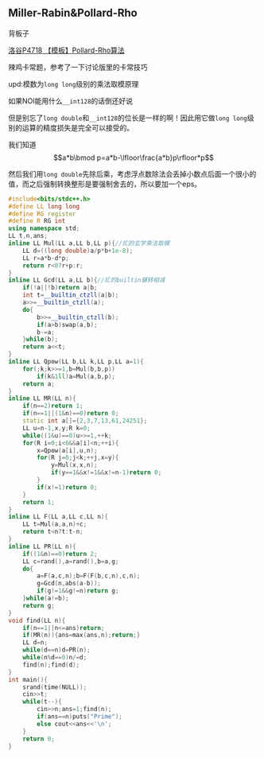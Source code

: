 ## Miller-Rabin&Pollard-Rho

背板子

[洛谷P4718 【模板】Pollard-Rho算法](https://www.luogu.org/problemnew/show/P4718)

辣鸡卡常题，参考了一下讨论版里的卡常技巧

upd:模数为`long long`级别的乘法取模原理

如果NOI能用什么`__int128`的话倒还好说

但是别忘了`long double`和`__int128`的位长是一样的啊！因此用它做`long long`级别的运算的精度损失是完全可以接受的。

我们知道$$a*b\bmod p=a*b-\lfloor\frac{a*b}p\rfloor*p$$

然后我们用`long double`先除后乘，考虑浮点数除法会丢掉小数点后面一个很小的值，而之后强制转换整形是要强制舍去的，所以要加一个eps。
```cpp
#include<bits/stdc++.h>
#define LL long long
#define RG register
#define R RG int
using namespace std;
LL t,n,ans;
inline LL Mul(LL a,LL b,LL p){//㧟的玄学乘法取模
    LL d=((long double)a/p*b+1e-8);
    LL r=a*b-d*p;
    return r<0?r+p:r;
}
inline LL Gcd(LL a,LL b){//㧟的builtin辗转相减
    if(!a||!b)return a|b;
    int t=__builtin_ctzll(a|b);
    a>>=__builtin_ctzll(a);
    do{
        b>>=__builtin_ctzll(b);
        if(a>b)swap(a,b);
        b-=a;
    }while(b);
    return a<<t;
}
inline LL Qpow(LL b,LL k,LL p,LL a=1){
    for(;k;k>>=1,b=Mul(b,b,p))
        if(k&1ll)a=Mul(a,b,p);
    return a;
}
inline LL MR(LL n){
    if(n==2)return 1;
    if(n==1||(1&n)==0)return 0;
    static int a[]={2,3,7,13,61,24251};
    LL u=n-1,x,y;R k=0;
    while((1&u)==0)u>>=1,++k;
    for(R i=0;i<6&&a[i]<n;++i){
        x=Qpow(a[i],u,n);
        for(R j=0;j<k;++j,x=y){
            y=Mul(x,x,n);
            if(y==1&&x!=1&&x!=n-1)return 0;
        }
        if(x!=1)return 0;
    }
    return 1;
}
inline LL F(LL a,LL c,LL n){
    LL t=Mul(a,a,n)+c;
    return t<n?t:t-n;
}
inline LL PR(LL n){
    if((1&n)==0)return 2;
    LL c=rand(),a=rand(),b=a,g;
    do{
        a=F(a,c,n);b=F(F(b,c,n),c,n);
        g=Gcd(n,abs(a-b));
        if(g!=1&&g!=n)return g;
    }while(a!=b);
    return g;
}
void find(LL n){
    if(n==1||n<=ans)return;
    if(MR(n)){ans=max(ans,n);return;}
    LL d=n;
    while(d==n)d=PR(n);
    while(n%d==0)n/=d;
    find(n);find(d);
}
int main(){
    srand(time(NULL));
    cin>>t;
    while(t--){
        cin>>n;ans=1;find(n);
        if(ans==n)puts("Prime");
        else cout<<ans<<'\n';
    }
    return 0;
}
```
